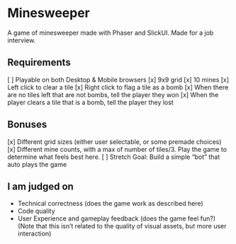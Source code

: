 # Minesweeper

A game of minesweeper made with Phaser and SlickUI. Made for a job interview.

## Requirements

[ ] Playable on both Desktop & Mobile browsers
[x] 9x9 grid
[x] 10 mines
[x] Left click to clear a tile
[x] Right click to flag a tile as a bomb
[x] When there are no tiles left that are not bombs, tell the player they won
[x] When the player clears a tile that is a bomb, tell the player they lost

## Bonuses

[x] Different grid sizes (either user selectable, or some premade choices)
[x] Different mine counts, with a max of number of tiles/3. Play the game to determine what
feels best here.
[ ] Stretch Goal: Build a simple “bot” that auto plays the game

## I am judged on

- Technical correctness (does the game work as described here)
- Code quality
- User Experience and gameplay feedback (does the game feel fun?) (Note that this isn’t related to the quality of visual assets, but more user interaction)